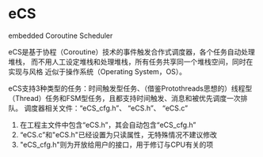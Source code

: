 # eCS
embedded Coroutine Scheduler

  eCS是基于协程（Coroutine）技术的事件触发合作式调度器，各个任务自动处理堆栈，
而不用人工设定堆栈和处理堆栈，所有任务共享同一个堆栈空间，同时在实现与风格
近似于操作系统（Operating System，OS）。

  eCS支持3种类型的任务：时间触发型任务、（借鉴Protothreads思想的）线程型
（Thread）任务和FSM型任务，且都支持时间触发、消息和被优先调度一次排队。
  调度器相关文件：“eCS_cfg.h”、 “eCS.h”、 “eCS.c”
  1. 在工程主文件中包含“eCS.h”，其会自动包含“eCS_cfg.h”
  2. “eCS.c”和"eCS.h"已经设置为只读属性，无特殊情况不建议修改
  3. "eCS_cfg.h"则为开放给用户的接口，用于修订与CPU有关的项	
